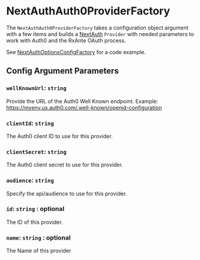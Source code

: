 # NextAuthAuth0ProviderFactory

The `NextAuthAuth0ProviderFactory` takes a configuration object argument with a few items and builds a [NextAuth](https://next-auth.js.org) `Provider` with needed parameters to work with Auth0 and the RxAnte OAuth process.

See [NextAuthOptionsConfigFactory](next-auth-options-config-factory.md) for a code example.

## Config Argument Parameters

### `wellKnownUrl`: `string`

Provide the URL of the Auth0 Well Known endpoint. Example: https://myenv.us.auth0.com/.well-known/openid-configuration

### `clientId`: `string`

The Auth0 client ID to use for this provider.

### `clientSecret`: `string`

The Auth0 client secret to use for this provider.

### `audience`: `string`

Specify the api/audience to use for this provider.

### `id`: `string` : optional

The ID of this provider.

### `name`: `string` : optional

The Name of this provider
